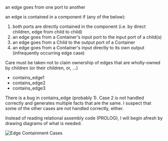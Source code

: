 an edge goes from one port to another

an edge is contained in a component if (any of the below):
1. both ports are directly contained in the component (i.e. by direct children, edge from child to child)
2. an edge goes from a Container's input port to the input port of a child(s)
3. an edge goes from a Child to the output port of a Container
4. an edge goes from a Container's input directly to its own output (infrequently occurring edge case)

Care must be taken not to claim ownership of edges that are wholly-owned by children (or their children, or, ...)

- contains_edge1
- contains_edge2
- contains_edge3

There is a bug in contains_edge (probably 1).  Case 2 is not handled correctly and generates multiple facts that are the same.  I suspect that some of the other cases are not handled correctly, either.

Instead of reading relational assembly code (PROLOG), I will begin afresh by drawing diagrams of what is needed.

![Edge Containment Cases](evaluation.png)
